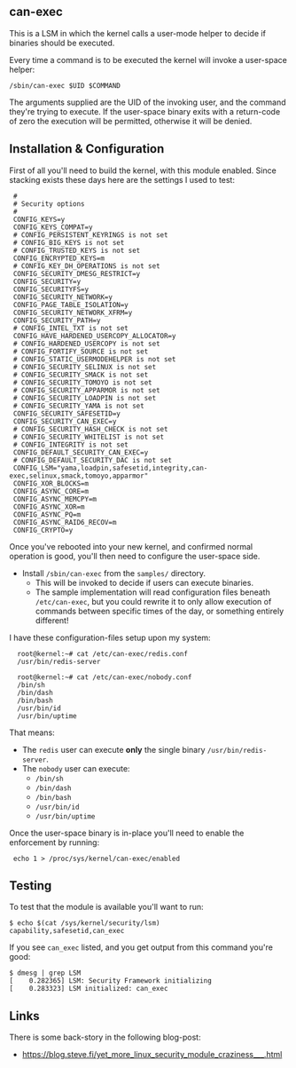 can-exec
--------

This is a LSM in which the kernel calls a user-mode helper to decide
if binaries should be executed.

Every time a command is to be executed the kernel will invoke a user-space helper:

    /sbin/can-exec $UID $COMMAND

The arguments supplied are the UID of the invoking user, and the command
they're trying to execute.  If the user-space binary exits with a return-code
of zero the execution will be permitted, otherwise it will be denied.



Installation & Configuration
----------------------------

First of all you'll need to build the kernel, with this module enabled.  Since stacking exists these days here are the settings I used to test:

     #
     # Security options
     #
     CONFIG_KEYS=y
     CONFIG_KEYS_COMPAT=y
     # CONFIG_PERSISTENT_KEYRINGS is not set
     # CONFIG_BIG_KEYS is not set
     # CONFIG_TRUSTED_KEYS is not set
     CONFIG_ENCRYPTED_KEYS=m
     # CONFIG_KEY_DH_OPERATIONS is not set
     CONFIG_SECURITY_DMESG_RESTRICT=y
     CONFIG_SECURITY=y
     CONFIG_SECURITYFS=y
     CONFIG_SECURITY_NETWORK=y
     CONFIG_PAGE_TABLE_ISOLATION=y
     CONFIG_SECURITY_NETWORK_XFRM=y
     CONFIG_SECURITY_PATH=y
     # CONFIG_INTEL_TXT is not set
     CONFIG_HAVE_HARDENED_USERCOPY_ALLOCATOR=y
     # CONFIG_HARDENED_USERCOPY is not set
     # CONFIG_FORTIFY_SOURCE is not set
     # CONFIG_STATIC_USERMODEHELPER is not set
     # CONFIG_SECURITY_SELINUX is not set
     # CONFIG_SECURITY_SMACK is not set
     # CONFIG_SECURITY_TOMOYO is not set
     # CONFIG_SECURITY_APPARMOR is not set
     # CONFIG_SECURITY_LOADPIN is not set
     # CONFIG_SECURITY_YAMA is not set
     CONFIG_SECURITY_SAFESETID=y
     CONFIG_SECURITY_CAN_EXEC=y
     # CONFIG_SECURITY_HASH_CHECK is not set
     # CONFIG_SECURITY_WHITELIST is not set
     # CONFIG_INTEGRITY is not set
     CONFIG_DEFAULT_SECURITY_CAN_EXEC=y
     # CONFIG_DEFAULT_SECURITY_DAC is not set
     CONFIG_LSM="yama,loadpin,safesetid,integrity,can-exec,selinux,smack,tomoyo,apparmor"
     CONFIG_XOR_BLOCKS=m
     CONFIG_ASYNC_CORE=m
     CONFIG_ASYNC_MEMCPY=m
     CONFIG_ASYNC_XOR=m
     CONFIG_ASYNC_PQ=m
     CONFIG_ASYNC_RAID6_RECOV=m
     CONFIG_CRYPTO=y

Once you've rebooted into your new kernel, and confirmed normal operation is good, you'll then need to configure the user-space side.

* Install `/sbin/can-exec` from the `samples/` directory.
   * This will be invoked to decide if users can execute binaries.
   * The sample implementation will read configuration files beneath `/etc/can-exec`, but you could rewrite it to only allow execution of commands between specific times of the day, or something entirely different!

I have these configuration-files setup upon my system:

      root@kernel:~# cat /etc/can-exec/redis.conf
      /usr/bin/redis-server

      root@kernel:~# cat /etc/can-exec/nobody.conf
      /bin/sh
      /bin/dash
      /bin/bash
      /usr/bin/id
      /usr/bin/uptime

That means:

* The `redis` user can execute __only__ the single binary `/usr/bin/redis-server`.
* The `nobody` user can execute:
   * `/bin/sh`
   * `/bin/dash`
   * `/bin/bash`
   * `/usr/bin/id`
   * `/usr/bin/uptime`


Once the user-space binary is in-place you'll need to enable the enforcement
by running:

     echo 1 > /proc/sys/kernel/can-exec/enabled


Testing
-------

To test that the module is available you'll want to run:

    $ echo $(cat /sys/kernel/security/lsm)
    capability,safesetid,can_exec

If you see `can_exec` listed, and you get output from this command you're good:

    $ dmesg | grep LSM
    [    0.282365] LSM: Security Framework initializing
    [    0.283323] LSM initialized: can_exec


Links
-----

There is some back-story in the following blog-post:

* https://blog.steve.fi/yet_more_linux_security_module_craziness___.html
